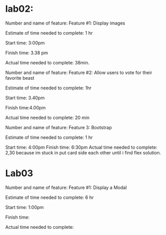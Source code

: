 # lab02:

Number and name of feature: Feature #1: Display images

Estimate of time needed to complete: 1 hr

Start time: 3:00pm

Finish time: 3.38 pm

Actual time needed to complete: 38min.


Number and name of feature: Feature #2: Allow users to vote for their favorite beast

Estimate of time needed to complete: 1hr

Start time: 3.40pm

Finish time:4.00pm

Actual time needed to complete: 20 min



Number and name of feature: Feature 3: Bootstrap

Estimate of time needed to complete: 1 hr

Start time: 
4:00pm
Finish time: 6:30pm
Actual time needed to complete: 2,30 because im stuck in put card side each other until i find flex solution.
</hr>

# Lab03
Number and name of feature: Feature #1: Display a Modal

Estimate of time needed to complete: 6 hr

Start time: 1:00pm

Finish time:

Actual time needed to complete: 